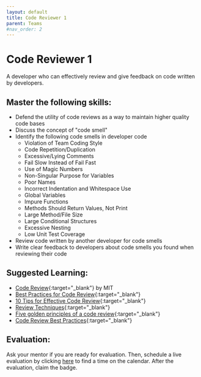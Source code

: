 ```yaml
---
layout: default
title: Code Reviewer 1
parent: Teams
#nav_order: 2
---
```

# Code Reviewer 1

A developer who can effectively review and give feedback on code written by developers.

## Master the following skills:

- Defend the utility of code reviews as a way to maintain higher quality code bases
- Discuss the concept of "code smell"
- Identify the following code smells in developer code
  - Violation of Team Coding Style
  - Code Repetition/Duplication
  - Excessive/Lying Comments
  - Fail Slow Instead of Fail Fast
  - Use of Magic Numbers
  - Non-Singular Purpose for Variables
  - Poor Names
  - Incorrect Indentation and Whitespace Use
  - Global Variables
  - Impure Functions
  - Methods Should Return Values, Not Print
  - Large Method/File Size
  - Large Conditional Structures
  - Excessive Nesting
  - Low Unit Test Coverage
- Review code written by another developer for code smells
- Write clear feedback to developers about code smells you found when reviewing their code

## Suggested Learning:

- [Code Review](https://web.mit.edu/6.005/www/fa15/classes/04-code-review/){:target="\_blank"} by MIT
- [Best Practices for Code Review](https://smartbear.com/learn/code-review/best-practices-for-peer-code-review/){:target="\_blank"}
- [10 Tips for Effective Code Review](https://www.youtube.com/watch?v=fatTnX8_ZRk){:target="\_blank"}
- [Review Techniques](https://www.coursera.org/lecture/reviews-and-metrics-for-software-improvements/5-2-1-review-techniques-d2hGO){:target="\_blank"}
- [Five golden principles of a code review](https://medium.com/dev-bits/five-golden-principles-of-a-code-review-ecf7fd977dfd){:target="\_blank"}
- [Code Review Best Practices](https://medium.com/palantir/code-review-best-practices-19e02780015f){:target="\_blank"}

## Evaluation:

Ask your mentor if you are ready for evaluation. Then, schedule a live evaluation by clicking [here](https://api.logro.io/widget/appointment/codex-evals/full-stack) to find a time on the calendar. After the evaluation, claim the badge.
